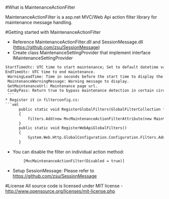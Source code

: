 #What is MaintenanceActionFilter

MaintenanceActionFilter is a asp.net MVC/Web Api action filter library for maintenance message handling.

#Getting started with MaintenanceActionFilter 

  * Reference MaintenanceActionFilter.dll and SessionMessage.dll (https://github.com/zsu/SessionMessage)
  * Create class MaintenanceSettingProvider that implement interface IMaintenanceSettingProvider
  ```xml
  StartTimeUtc: UTC time to start maintenance; Set to default datetime value will disable maintenance detection.
  EndTimeUtc: UTC time to end maintenance.
  WarningLeadTime: Time in seconds before the start time to display the maintenance warning message. Set to 0 to disable warning message.
  MaintenanceWarningMessage: Warning message to display.
  GetMaintenanceUrl: Maintenance page url.
  CanByPass: Return true to bypass maintenance detection in certain circumstance.
  ```
  * Register it in filterconfig.cs:
```xml
		public static void RegisterGlobalFilters(GlobalFilterCollection filters)
		{
			filters.Add(new MvcMaintenanceActionFilterAttribute(new MaintenanceSettingProvider()));
		}
		public static void RegisterWebApiGlobalFilters()
		{
			System.Web.Http.GlobalConfiguration.Configuration.Filters.Add(new WebApiMaintenanceActionFilterAttribute(new MaintenanceSettingProvider()));
		}
```
  * You can disable the filter on individual action method:
```xml
		[MvcMaintenanceActionFilter(Disabled = true)]
```
  * Setup SessionMessage: Please refer to https://github.com/zsu/SessionMessage

#License
All source code is licensed under MIT license - http://www.opensource.org/licenses/mit-license.php
